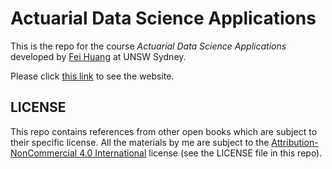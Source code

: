 Actuarial Data Science Applications
===========

This is the repo for the course *Actuarial Data Science Applications* developed by
[Fei Huang](https://www.unsw.edu.au/staff/fei-huang) at UNSW Sydney.

Please click [this link](https://feihuangfh.github.io/actuarial_data_science_course/docs/)
to see the website.


LICENSE
--------

This repo contains references from other open books which are subject to their specific
license. All the materials by me are subject to the
[Attribution-NonCommercial 4.0 International](https://creativecommons.org/licenses/by-nc/4.0/legalcode.en)
license (see the LICENSE file in this repo).